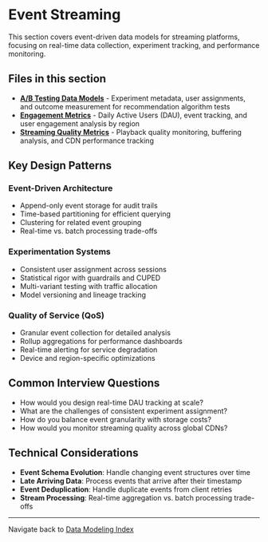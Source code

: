 # Event Streaming

This section covers event-driven data models for streaming platforms, focusing on real-time data collection, experiment tracking, and performance monitoring.

## Files in this section

* **[A/B Testing Data Models](ab-testing-data-models.md)** - Experiment metadata, user assignments, and outcome measurement for recommendation algorithm tests
* **[Engagement Metrics](engagement-metrics.md)** - Daily Active Users (DAU), event tracking, and user engagement analysis by region
* **[Streaming Quality Metrics](streaming-quality-metrics.md)** - Playback quality monitoring, buffering analysis, and CDN performance tracking

## Key Design Patterns

### Event-Driven Architecture

* Append-only event storage for audit trails
* Time-based partitioning for efficient querying
* Clustering for related event grouping
* Real-time vs. batch processing trade-offs

### Experimentation Systems

* Consistent user assignment across sessions
* Statistical rigor with guardrails and CUPED
* Multi-variant testing with traffic allocation
* Model versioning and lineage tracking

### Quality of Service (QoS)

* Granular event collection for detailed analysis
* Rollup aggregations for performance dashboards
* Real-time alerting for service degradation
* Device and region-specific optimizations

## Common Interview Questions

* How would you design real-time DAU tracking at scale?
* What are the challenges of consistent experiment assignment?
* How do you balance event granularity with storage costs?
* How would you monitor streaming quality across global CDNs?

## Technical Considerations

* **Event Schema Evolution**: Handle changing event structures over time
* **Late Arriving Data**: Process events that arrive after their timestamp
* **Event Deduplication**: Handle duplicate events from client retries
* **Stream Processing**: Real-time aggregation vs. batch processing trade-offs

---

Navigate back to [Data Modeling Index](../README.md)
